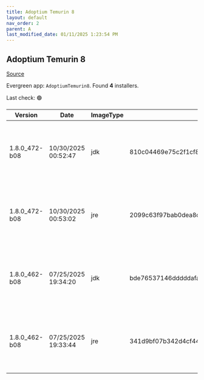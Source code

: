 ```yaml
---
title: Adoptium Temurin 8
layout: default
nav_order: 2
parent: A
last_modified_date: 01/11/2025 1:23:54 PM
---
```


## Adoptium Temurin 8

[Source](https://adoptium.net/)

Evergreen app: `AdoptiumTemurin8`. Found **4** installers.

Last check: 🟢

| Version       | Date                | ImageType | Checksum                                                         | Size     | Architecture | Type | URI                                                                                                                                                                                                                                                              |
| ------------- | ------------------- | --------- | ---------------------------------------------------------------- | -------- | ------------ | ---- | ---------------------------------------------------------------------------------------------------------------------------------------------------------------------------------------------------------------------------------------------------------------- |
| 1.8.0_472-b08 | 10/30/2025 00:52:47 | jdk       | 810c04469e75c2f1cf83091e9dc78497b84e48ad21269291d9b7ff59b5cbb404 | 89042944 | x64          | msi  | [https://github.com/adoptium/temurin8-binaries/releases/download/jdk8u472-b08/OpenJDK8U-jdk_x64_windows_hotspot_8u472b08.msi](https://github.com/adoptium/temurin8-binaries/releases/download/jdk8u472-b08/OpenJDK8U-jdk_x64_windows_hotspot_8u472b08.msi)       |
| 1.8.0_472-b08 | 10/30/2025 00:53:02 | jre       | 2099c63f97bab0dea8c70fb2f32a7a8a2ad8e53167f0523f42c8f62d03bcc66a | 32288768 | x64          | msi  | [https://github.com/adoptium/temurin8-binaries/releases/download/jdk8u472-b08/OpenJDK8U-jre_x64_windows_hotspot_8u472b08.msi](https://github.com/adoptium/temurin8-binaries/releases/download/jdk8u472-b08/OpenJDK8U-jre_x64_windows_hotspot_8u472b08.msi)       |
| 1.8.0_462-b08 | 07/25/2025 19:34:20 | jdk       | bde76537146dddddafa6bcaeb603af173e4144084f8ab3337d575da84604a72b | 89260032 | x86          | msi  | [https://github.com/adoptium/temurin8-binaries/releases/download/jdk8u462-b08/OpenJDK8U-jdk_x86-32_windows_hotspot_8u462b08.msi](https://github.com/adoptium/temurin8-binaries/releases/download/jdk8u462-b08/OpenJDK8U-jdk_x86-32_windows_hotspot_8u462b08.msi) |
| 1.8.0_462-b08 | 07/25/2025 19:33:44 | jre       | 341d9bf07b342d4cf4472cbd31d7fa8099d21d4423dbf0ee7c9342d91047c6dd | 30404608 | x86          | msi  | [https://github.com/adoptium/temurin8-binaries/releases/download/jdk8u462-b08/OpenJDK8U-jre_x86-32_windows_hotspot_8u462b08.msi](https://github.com/adoptium/temurin8-binaries/releases/download/jdk8u462-b08/OpenJDK8U-jre_x86-32_windows_hotspot_8u462b08.msi) |
